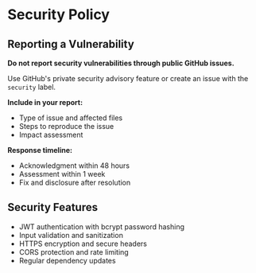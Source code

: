 # Security Policy

## Reporting a Vulnerability

**Do not report security vulnerabilities through public GitHub issues.**

Use GitHub's private security advisory feature or create an issue with the `security` label.

**Include in your report:**
- Type of issue and affected files
- Steps to reproduce the issue
- Impact assessment

**Response timeline:**
- Acknowledgment within 48 hours
- Assessment within 1 week
- Fix and disclosure after resolution

## Security Features

- JWT authentication with bcrypt password hashing
- Input validation and sanitization
- HTTPS encryption and secure headers
- CORS protection and rate limiting
- Regular dependency updates